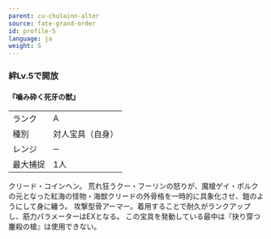 ```yaml
---
parent: cu-chulainn-alter
source: fate-grand-order
id: profile-5
language: ja
weight: 5
---
```


### 絆Lv.5で開放

#### 『噛み砕く死牙の獣』

<table>
  <tr><td>ランク</td><td>A</td></tr>
  <tr><td>種別</td><td>対人宝具（自身）</td></tr>
  <tr><td>レンジ</td><td>─</td></tr>
  <tr><td>最大捕捉</td><td>1人</td></tr>
</table>

クリード・コインヘン。
荒れ狂うクー・フーリンの怒りが、魔槍ゲイ・ボルクの元となった紅海の怪物・海獣クリードの外骨格を一時的に具象化させ、鎧のようにして身に纏う。
攻撃型骨アーマー。着用することで耐久がランクアップし、筋力パラメーターはEXとなる。
この宝具を発動している最中は『抉り穿つ鏖殺の槍』は使用できない。
